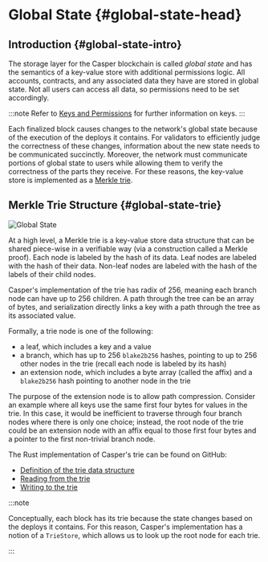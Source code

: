 # Global State {#global-state-head}

## Introduction {#global-state-intro}

The storage layer for the Casper blockchain is called *global state* and has the semantics of a key-value store with additional permissions logic. All accounts, contracts, and any associated data they have are stored in global state. Not all users can access all data, so permissions need to be set accordingly.

:::note
Refer to [Keys and Permissions](./serialization-standard.md#serialization-standard-state-keys) for further information on keys.
:::

Each finalized block causes changes to the network's global state because of the execution of the deploys it contains. For validators to efficiently judge the correctness of these changes, information about the new state needs to be communicated succinctly. Moreover, the network must communicate portions of global state to users while allowing them to verify the correctness of the parts they receive. For these reasons, the key-value store is implemented as a [Merkle trie](#global-state-trie).

## Merkle Trie Structure {#global-state-trie}

![Global State](/image/design/global-state.png)

At a high level, a Merkle trie is a key-value store data structure that can be shared piece-wise in a verifiable way (via a construction called a Merkle proof). Each node is labeled by the hash of its data. Leaf nodes are labeled with the hash of their data. Non-leaf nodes are labeled with the hash of the labels of their child nodes.

Casper's implementation of the trie has radix of 256, meaning each branch node can have up to 256 children. A path through the tree can be an array of bytes, and serialization directly links a key with a path through the tree as its associated value.

Formally, a trie node is one of the following:

-   a leaf, which includes a key and a value
-   a branch, which has up to 256 `blake2b256` hashes, pointing to up to 256 other nodes in the trie (recall each node is labeled by its hash)
-   an extension node, which includes a byte array (called the affix) and a `blake2b256` hash pointing to another node in the trie

The purpose of the extension node is to allow path compression. Consider an example where all keys use the same first four bytes for values in the trie. In this case, it would be inefficient to traverse through four branch nodes where there is only one choice; instead, the root node of the trie could be an extension node with an affix equal to those first four bytes and a pointer to the first non-trivial branch node.

The Rust implementation of Casper's trie can be found on GitHub:

-   [Definition of the trie data structure](https://github.com/casper-network/casper-node/blob/latest/execution_engine/src/storage/trie/mod.rs#L340)
-   [Reading from the trie](https://github.com/casper-network/casper-node/blob/latest/execution_engine/src/storage/trie_store/operations/mod.rs#L44)
-   [Writing to the trie](https://github.com/casper-network/casper-node/blob/latest/execution_engine/src/storage/trie_store/operations/mod.rs#L845)

:::note

Conceptually, each block has its trie because the state changes based on the deploys it contains. For this reason, Casper's implementation has a notion of a `TrieStore`, which allows us to look up the root node for each trie.

:::
